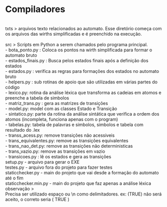 # Compiladores
<br>
txts > arquivos texto relacionados ao automato. Esse diretório começa com os arquivos das wirths simplificadas e é preenchido na execução.<br>
<br>
src > Scripts em Python a serem chamados pelo programa principal.<br>
    - bota_ponto.py : Coloca os pontos na wirth simplificada para formar o automato bruto<br>
    - estados_finais.py : Busca pelos estados finais após a definição dos estados<br>
    - estados.py : verifica as regras para formações dos estados no automato bruto<br>
    - helpers.py : sub rotinas de apoio que são utilizadas em várias partes do código<br>
    - lexico.py: rotina da análise léxica que transforma as cadeias em atomos e preenche a tabela de simbolos<br>
    - matriz_trans.py : gera as matrizes de transições<br>
    - model.py: model com as classes Estado e Transição<br>
    - sintatico.py: parte da rotina da análise sintática que verifica a ordem dos atomos (incompleta, funciona apenas com o program)<br>
    - tabelas.py: tabela de palavras e simbolos, simbolos e tabela com resultado do .lex<br>
    - transs_acess.py: remove transições não acessiveis<br>
    - trans_equivalentes.py: remove as transições equivalentes<br>
    - trans_nao_det.py: remove as transições não deterministicas<br>
    - trans_vazio.py: remove as transições em vazio<br>
    - transicoes.py : lê os estados e gera as transições<br>
setup.py - arquivo para gerar o EXE<br>
testes.py - arquivo fora do projeto para fazer testes<br>
staticchecker.py - main do projeto que vai desde a formação do automato até o fim<br>
staticchecker.min.py - main do projeto que faz apenas a análise léxica<br>
observação ><br>
    Precisa ser utilizado espaço ou \n como delimitadores. ex: (TRUE) não será aceito, o correto seria ( TRUE )<br>
